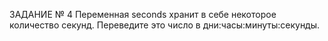 ЗАДАНИЕ № 4 
Переменная seconds хранит в себе некоторое количество секунд. Переведите это число в дни:часы:минуты:секунды.